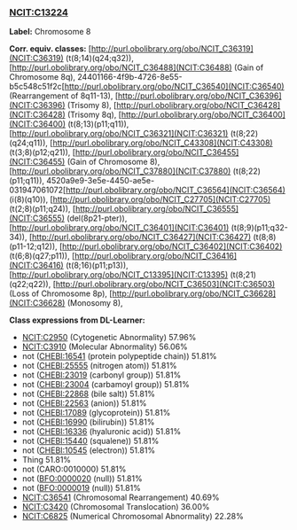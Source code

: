 
### [NCIT:C13224](http://purl.obolibrary.org/obo/NCIT_C13224)
**Label:** Chromosome 8

**Corr. equiv. classes:** [http://purl.obolibrary.org/obo/NCIT_C36319](NCIT:C36319) (t(8;14)(q24;q32)), [http://purl.obolibrary.org/obo/NCIT_C36488](NCIT:C36488) (Gain of Chromosome 8q), 24401166-4f9b-4726-8e55-b5c548c51f2c[http://purl.obolibrary.org/obo/NCIT_C36540](NCIT:C36540) (Rearrangement of 8q11-13), [http://purl.obolibrary.org/obo/NCIT_C36396](NCIT:C36396) (Trisomy 8), [http://purl.obolibrary.org/obo/NCIT_C36428](NCIT:C36428) (Trisomy 8q), [http://purl.obolibrary.org/obo/NCIT_C36400](NCIT:C36400) (t(8;13)(p11;q11)), [http://purl.obolibrary.org/obo/NCIT_C36321](NCIT:C36321) (t(8;22)(q24;q11)), [http://purl.obolibrary.org/obo/NCIT_C43308](NCIT:C43308) (t(3;8)(p12;q21)), [http://purl.obolibrary.org/obo/NCIT_C36455](NCIT:C36455) (Gain of Chromosome 8), [http://purl.obolibrary.org/obo/NCIT_C37880](NCIT:C37880) (t(8;22)(p11;q11)), 4520a9e9-3e5e-4450-ae5e-031947061072[http://purl.obolibrary.org/obo/NCIT_C36564](NCIT:C36564) (i(8)(q10)), [http://purl.obolibrary.org/obo/NCIT_C27705](NCIT:C27705) (t(2;8)(p11;q24)), [http://purl.obolibrary.org/obo/NCIT_C36555](NCIT:C36555) (del(8p21-pter)), [http://purl.obolibrary.org/obo/NCIT_C36401](NCIT:C36401) (t(8;9)(p11;q32-34)), [http://purl.obolibrary.org/obo/NCIT_C36427](NCIT:C36427) (t(8;8)(p11-12;q12)), [http://purl.obolibrary.org/obo/NCIT_C36402](NCIT:C36402) (t(6;8)(q27;p11)), [http://purl.obolibrary.org/obo/NCIT_C36416](NCIT:C36416) (t(8;16)(p11;p13)), [http://purl.obolibrary.org/obo/NCIT_C13395](NCIT:C13395) (t(8;21)(q22;q22)), [http://purl.obolibrary.org/obo/NCIT_C36503](NCIT:C36503) (Loss of Chromosome 8p), [http://purl.obolibrary.org/obo/NCIT_C36628](NCIT:C36628) (Monosomy 8), 

**Class expressions from DL-Learner:**

- [NCIT:C2950](http://purl.obolibrary.org/obo/NCIT_C2950) (Cytogenetic Abnormality) 57.96%
- [NCIT:C3910](http://purl.obolibrary.org/obo/NCIT_C3910) (Molecular Abnormality) 56.06%
- not ([CHEBI:16541](http://purl.obolibrary.org/obo/CHEBI_16541) (protein polypeptide chain)) 51.81%
- not ([CHEBI:25555](http://purl.obolibrary.org/obo/CHEBI_25555) (nitrogen atom)) 51.81%
- not ([CHEBI:23019](http://purl.obolibrary.org/obo/CHEBI_23019) (carbonyl group)) 51.81%
- not ([CHEBI:23004](http://purl.obolibrary.org/obo/CHEBI_23004) (carbamoyl group)) 51.81%
- not ([CHEBI:22868](http://purl.obolibrary.org/obo/CHEBI_22868) (bile salt)) 51.81%
- not ([CHEBI:22563](http://purl.obolibrary.org/obo/CHEBI_22563) (anion)) 51.81%
- not ([CHEBI:17089](http://purl.obolibrary.org/obo/CHEBI_17089) (glycoprotein)) 51.81%
- not ([CHEBI:16990](http://purl.obolibrary.org/obo/CHEBI_16990) (bilirubin)) 51.81%
- not ([CHEBI:16336](http://purl.obolibrary.org/obo/CHEBI_16336) (hyaluronic acid)) 51.81%
- not ([CHEBI:15440](http://purl.obolibrary.org/obo/CHEBI_15440) (squalene)) 51.81%
- not ([CHEBI:10545](http://purl.obolibrary.org/obo/CHEBI_10545) (electron)) 51.81%
- Thing 51.81%
- not (CARO:0010000) 51.81%
- not ([BFO:0000020](http://purl.obolibrary.org/obo/BFO_0000020) (null)) 51.81%
- not ([BFO:0000019](http://purl.obolibrary.org/obo/BFO_0000019) (null)) 51.81%
- [NCIT:C36541](http://purl.obolibrary.org/obo/NCIT_C36541) (Chromosomal Rearrangement) 40.69%
- [NCIT:C3420](http://purl.obolibrary.org/obo/NCIT_C3420) (Chromosomal Translocation) 36.00%
- [NCIT:C6825](http://purl.obolibrary.org/obo/NCIT_C6825) (Numerical Chromosomal Abnormality) 22.28%


